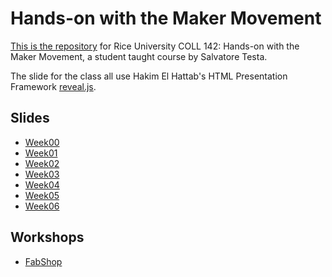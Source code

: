 Hands-on with the Maker Movement
=====

[This is the repository](https://github.com/SalvatoreT/howmm) for Rice University COLL 142: Hands-on with the Maker Movement, a student taught course by Salvatore Testa.

The slide for the class all use Hakim El Hattab's HTML Presentation Framework [reveal.js](https://github.com/hakimel/reveal.js).

Slides
-----
- [Week00](http://howtmm.com/week00/#/)
- [Week01](http://howtmm.com/week01/#/)
- [Week02](http://howtmm.com/week02/#/)
- [Week03](http://howtmm.com/week03/#/)
- [Week04](http://howtmm.com/week04/#/)
- [Week05](http://howtmm.com/week05/)
- [Week06](http://howtmm.com/week06/#/)

Workshops
-----
- [FabShop](http://howtmm.com/fabshop/#/)